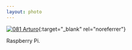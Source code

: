 ```yaml
---
layout: photo
---
```


[![081 Arturo](https://c2.staticflickr.com/6/5807/21304557152_a7656a5e71_b.jpg)](https://www.flickr.com/photos/131440297@N08/21304557152/){:target="_blank" rel="noreferrer"}

Raspberry Pi.
